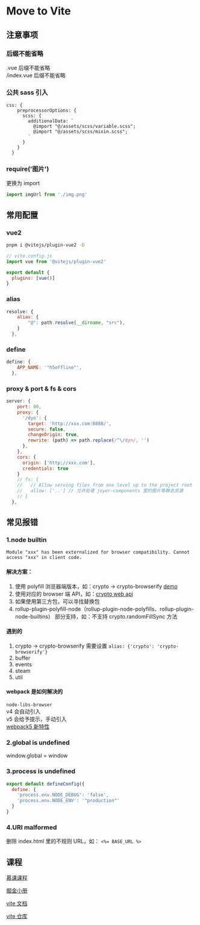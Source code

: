 # Move to Vite
## 注意事项
### 后缀不能省略
.vue 后缀不能省略  
/index.vue 后缀不能省略
### 公共 sass 引入
```
css: {
    preprocessorOptions: {
      scss: {
        additionalData: `
          @import "@/assets/scss/variable.scss";
          @import "@/assets/scss/mixin.scss";
        `
      }
    }
  }
```
###  require('图片')
更换为 import
```js
import imgUrl from './img.png'
```
## 常用配置
### vue2
```bash
pnpm i @vitejs/plugin-vue2 -D
```
```js
// vite.config.js
import vue from '@vitejs/plugin-vue2'

export default {
  plugins: [vue()]
}
```
### alias
```js
resolve: {
    alias: {
        "@": path.resolve(__dirname, "src"),
    }
  },
```
### define
```js
define: {
    APP_NAME: '"h5offline"',
  },
```

### proxy & port & fs & cors
```js
server: {
    port: 80,
    proxy: {
      '/dyn': {
        target: 'http://xxx.com:8888/',
        secure: false,
        changeOrigin: true,
        rewrite: (path) => path.replace(/^\/dyn/, '')
      },
    },
    cors: {
      origin: ['http://xxx.com'],
      credentials: true
    }
    // fs: {
    //   // Allow serving files from one level up to the project root
    //   allow: ['..'] // 允许处理 joyer-components 里的图片等静态资源
    // }
  },
```

## 常见报错
### 1.node builtin
`Module "xxx" has been externalized for browser compatibility. Cannot access "xxx" in client code.`

#### 解决方案：

1. 使用 polyfill 浏览器端版本，如：crypto -> crypto-browserify [demo](https://github.com/vitejs/vite/discussions/4479)
2. 使用对应的 browser 端 API，如：[crypto web api](https://developer.mozilla.org/en-US/docs/Web/API/Crypto)
3. 如果使用第三方包，可以寻找替换包
4. rollup-plugin-polyfill-node（rollup-plugin-node-polyfills、rollup-plugin-node-builtins） 部分支持，如：不支持 crypto.randomFillSync 方法


#### 遇到的
1. crypto -> crypto-browserify 需要设置 `alias: {'crypto': 'crypto-browserify'}`     
2. buffer
3. events
4. steam
5. util


#### webpack 是如何解决的

`node-libs-browser`  
v4 会自动引入   
v5 会给予提示，手动引入  
[webpack5 新特性](https://www.jianshu.com/p/eacdd98d25b0)

### 2.global is undefined
window.global = window

### 3.process is undefined
```js
export default defineConfig({
  define: {
    'process.env.NODE_DEBUG': 'false',
    'process.env.NODE_ENV': '"production"'
  }
}
```
### 4.URI malformed
删除 index.html 里的不规则 URL，如： `<%= BASE_URL %>`


## 课程

[慕课课程](https://coding.imooc.com/class/523.html)

[掘金小册](https://s.juejin.cn/ds/2dPSFtU/)

[vite 文档](https://vitejs.cn/)

[vite 仓库](https://github.com/vitejs/vite)
